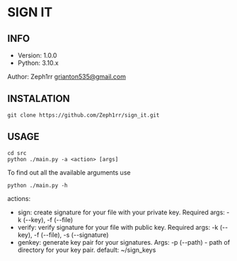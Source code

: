 # SIGN IT



## INFO

- Version: 1.0.0
- Python: 3.10.x

Author: Zeph1rr <grianton535@gmail.com>

## INSTALATION

	git clone https://github.com/Zeph1rr/sign_it.git

## USAGE

	cd src
    python ./main.py -a <action> [args]

To find out all the available arguments use
    
    python ./main.py -h

actions:
- sign: create signature for your file with your private key. Required args: -k (--key), -f (--file)
- verify: verify signature for your file with public key. Required args: -k (--key), -f (--file), -s (--signature)
- genkey: generate key pair for your signatures. Args: -p (--path) - path of directory for your key pair. default: ~/sign_keys
